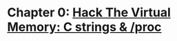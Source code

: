 # Chapter 0: [Hack The Virtual Memory: C strings & /proc](https://blog.holbertonschool.com/hack-the-virtual-memory-c-strings-proc/)